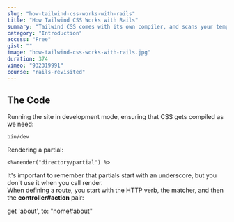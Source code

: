 ```yaml
---
slug: "how-tailwind-css-works-with-rails"
title: "How Tailwind CSS Works with Rails"
summary: "Tailwind CSS comes with its own compiler, and scans your template files for the Tailwind classes you're using. It does this for efficiency, but wow it can be confusing!"
category: "Introduction"
access: "Free"
gist: ""
image: "how-tailwind-css-works-with-rails.jpg"
duration: 374
vimeo: "932319991"
course: "rails-revisited"
---
```


## The Code

Running the site in development mode, ensuring that CSS gets compiled as we need:

```
bin/dev
```

Rendering a partial:

```erb
<%=render("directory/partial") %>
```

It's important to remember that partials start with an underscore, but you don't use it when you call render.  
When defining a route, you start with the HTTP verb, the matcher, and then the **controller#action** pair:

get 'about', to: "home#about"

